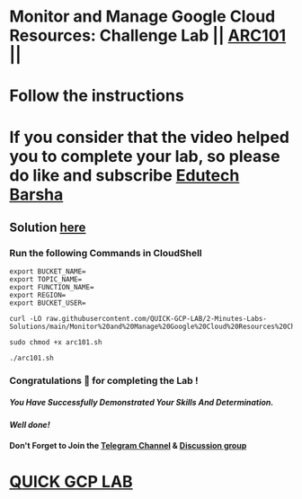 # Monitor and Manage Google Cloud Resources: Challenge Lab || [ARC101](https://www.cloudskillsboost.google/focuses/60441?parent=catalog) ||
# Follow the instructions

# If you consider that the video helped you to complete your lab, so please do like and subscribe [Edutech Barsha](https://www.youtube.com/@edutechbarsha)
## Solution [here](https://youtu.be/S_CtfMWkgy4)

### Run the following Commands in CloudShell

```
export BUCKET_NAME=
export TOPIC_NAME=
export FUNCTION_NAME=
export REGION=
export BUCKET_USER=
```
```
curl -LO raw.githubusercontent.com/QUICK-GCP-LAB/2-Minutes-Labs-Solutions/main/Monitor%20and%20Manage%20Google%20Cloud%20Resources%20Challenge%20Lab/arc101.sh

sudo chmod +x arc101.sh

./arc101.sh
```

### Congratulations 🎉 for completing the Lab !

##### *You Have Successfully Demonstrated Your Skills And Determination.*

#### *Well done!*

#### Don't Forget to Join the [Telegram Channel](https://t.me/QuickGcpLab) & [Discussion group](https://t.me/QuickGcpLabChats)

# [QUICK GCP LAB](https://www.youtube.com/@quickgcplab)
